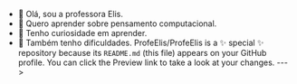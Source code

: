 - 👋 Olá, sou a professora Elis.
- 👀 Quero aprender sobre pensamento computacional.
- 🌱 Tenho curiosidade em aprender.
- 💞️ Também tenho dificuldades.
ProfeElis/ProfeElis is a ✨ special ✨ repository because its `README.md` (this file) appears on your GitHub profile.
You can click the Preview link to take a look at your changes.
--->
